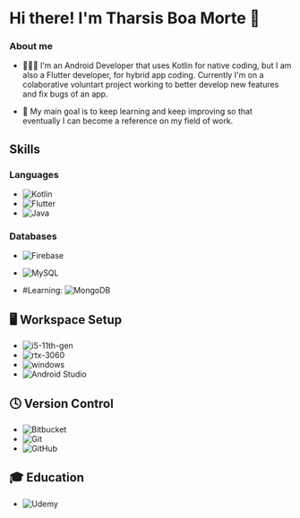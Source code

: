 # Hi there! I'm Tharsis Boa Morte 👋


### About me 
- 👨🏾‍💻 I’m an Android Developer that uses Kotlin for native coding, but I am also a Flutter developer, for hybrid app coding.
    Currently I'm on a colaborative voluntart project working to better develop new features and fix bugs of an app.
  
- 🚀 My main goal is to keep learning and keep improving so that eventually I can become a reference on my field of work.

## Skills

### Languages

- ![Kotlin](https://img.shields.io/badge/kotlin-%237F52FF.svg?style=for-the-badge&logo=kotlin&logoColor=white)
- ![Flutter](https://img.shields.io/badge/Flutter-%2302569B.svg?style=for-the-badge&logo=Flutter&logoColor=white)
- ![Java](https://img.shields.io/badge/java-%23ED8B00.svg?style=for-the-badge&logo=openjdk&logoColor=white)

### Databases
-	![Firebase](https://img.shields.io/badge/Firebase-039BE5?style=for-the-badge&logo=Firebase&logoColor=white)
-	![MySQL](https://img.shields.io/badge/mysql-%2300f.svg?style=for-the-badge&logo=mysql&logoColor=white)

-	#Learning: ![MongoDB](https://img.shields.io/badge/MongoDB-%234ea94b.svg?style=for-the-badge&logo=mongodb&logoColor=white)

## 🖥️ Workspace Setup

- ![i5-11th-gen](https://img.shields.io/badge/Intel-Core_i5_11th-0071C5?style=for-the-badge&logo=intel&logoColor=white)
- ![rtx-3060](https://img.shields.io/badge/NVIDIA-RTX_3060-76B900?style=for-the-badge&logo=nvidia&logoColor=white)
- ![windows](https://img.shields.io/badge/Windows_11-0078D6?style=for-the-badge&logo=windows&logoColor=white)
- ![Android Studio](https://img.shields.io/badge/Android%20Studio-3DDC84.svg?style=for-the-badge&logo=android-studio&logoColor=white)

## 🕓 Version Control

- 	![Bitbucket](https://img.shields.io/badge/bitbucket-%230047B3.svg?style=for-the-badge&logo=bitbucket&logoColor=white)
- 	![Git](https://img.shields.io/badge/git-%23F05033.svg?style=for-the-badge&logo=git&logoColor=white)
- 	![GitHub](https://img.shields.io/badge/github-%23121011.svg?style=for-the-badge&logo=github&logoColor=white)

## 🎓 Education

- ![Udemy](https://img.shields.io/badge/Udemy-A435F0?style=for-the-badge&logo=Udemy&logoColor=white)
